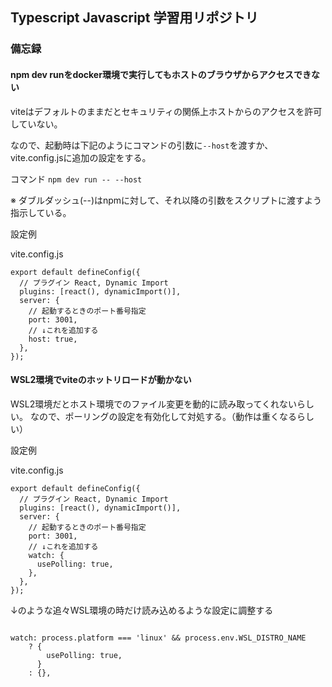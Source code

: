 ## Typescript Javascript 学習用リポジトリ


### 備忘録

#### npm dev runをdocker環境で実行してもホストのブラウザからアクセスできない

viteはデフォルトのままだとセキュリティの関係上ホストからのアクセスを許可していない。

なので、起動時は下記のようにコマンドの引数に`--host`を渡すか、vite.config.jsに追加の設定をする。

コマンド
`npm dev run -- --host`

※ ダブルダッシュ(--)はnpmに対して、それ以降の引数をスクリプトに渡すよう指示している。

設定例

vite.config.js
```
export default defineConfig({
  // プラグイン React, Dynamic Import
  plugins: [react(), dynamicImport()],
  server: {
    // 起動するときのポート番号指定
    port: 3001,
    // ↓これを追加する
    host: true,
  },
});
```

#### WSL2環境でviteのホットリロードが動かない

WSL2環境だとホスト環境でのファイル変更を動的に読み取ってくれないらしい。
なので、ポーリングの設定を有効化して対処する。（動作は重くなるらしい）


設定例

vite.config.js
```
export default defineConfig({
  // プラグイン React, Dynamic Import
  plugins: [react(), dynamicImport()],
  server: {
    // 起動するときのポート番号指定
    port: 3001, 
    // ↓これを追加する
    watch: {
      usePolling: true,
    },
  },
});
```

↓のような追々WSL環境の時だけ読み込めるような設定に調整する
```

watch: process.platform === 'linux' && process.env.WSL_DISTRO_NAME
    ? {
        usePolling: true,
      }
    : {},
```